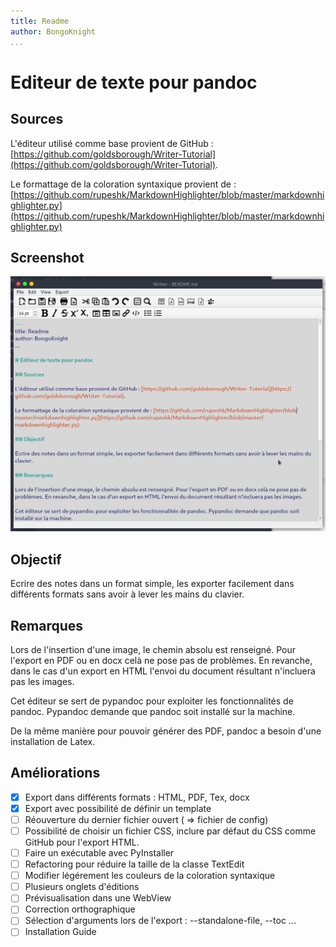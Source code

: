 ```yaml
---
title: Readme 
author: BongoKnight 
...
```


# Editeur de texte pour pandoc

## Sources

L'éditeur utilisé comme base provient de GitHub : [https://github.com/goldsborough/Writer-Tutorial](https://github.com/goldsborough/Writer-Tutorial).

Le formattage de la coloration syntaxique provient de : [https://github.com/rupeshk/MarkdownHighlighter/blob/master/markdownhighlighter.py](https://github.com/rupeshk/MarkdownHighlighter/blob/master/markdownhighlighter.py)

## Screenshot

![Un screenshot de la fenêtre principale](./icons/UI.png)

## Objectif

Ecrire des notes dans un format simple, les exporter facilement dans différents formats sans avoir à lever les mains du clavier.

## Remarques

Lors de l'insertion d'une image, le chemin absolu est renseigné. Pour l'export en PDF ou en docx celà ne pose pas de problèmes. En revanche, dans le cas d'un export en HTML l'envoi du document résultant n'incluera pas les images.

Cet éditeur se sert de pypandoc pour exploiter les fonctionnalités de pandoc. Pypandoc demande que pandoc soit installé sur la machine.

De la même manière pour pouvoir générer des PDF, pandoc a besoin d'une installation de Latex.

## Améliorations 

- [x] Export dans différents formats : HTML, PDF, Tex, docx
- [x] Export avec possibilité de définir un template
- [ ] Réouverture du dernier fichier ouvert ( => fichier de config)
- [ ] Possibilité de choisir un fichier CSS, inclure par défaut du  CSS comme GitHub pour l'export HTML.
- [ ] Faire un exécutable avec PyInstaller
- [ ] Refactoring pour réduire la taille de la classe TextEdit
- [ ] Modifier légérement les couleurs de la coloration syntaxique
- [ ] Plusieurs onglets d'éditions
- [ ] Prévisualisation dans une WebView
- [ ] Correction orthographique
- [ ] Sélection d'arguments lors de l'export : --standalone-file, --toc ...
- [ ] Installation Guide
